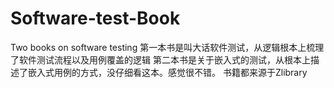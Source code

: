 # Software-test-Book
Two books on software testing
第一本书是叫大话软件测试，从逻辑根本上梳理了软件测试流程以及用例覆盖的逻辑
第二本书是关于嵌入式的测试，从根本上描述了嵌入式用例的方式，没仔细看这本。感觉很不错。
书籍都来源于Zlibrary
